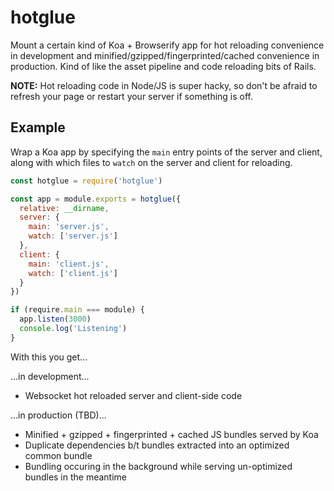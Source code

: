 # hotglue

Mount a certain kind of Koa + Browserify app for hot reloading convenience in development and minified/gzipped/fingerprinted/cached convenience in production. Kind of like the asset pipeline and code reloading bits of Rails.

**NOTE:** Hot reloading code in Node/JS is super hacky, so don't be afraid to refresh your page or restart your server if something is off.

## Example

Wrap a Koa app by specifying the `main` entry points of the server and client, along with which files to `watch` on the server and client for reloading.

```javascript
const hotglue = require('hotglue')

const app = module.exports = hotglue({
  relative: __dirname,
  server: {
    main: 'server.js',
    watch: ['server.js']
  },
  client: {
    main: 'client.js',
    watch: ['client.js']
  }
})

if (require.main === module) {
  app.listen(3000)
  console.log('Listening')
}
```

With this you get...

...in development...

- Websocket hot reloaded server and client-side code

...in production (TBD)...

- Minified + gzipped + fingerprinted + cached JS bundles served by Koa
- Duplicate dependencies b/t bundles extracted into an optimized common bundle
- Bundling occuring in the background while serving un-optimized bundles in the meantime
